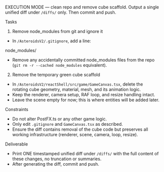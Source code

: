 EXECUTION MODE — clean repo and remove cube scaffold. Output a single unified diff under `/diffs/` only. Then commit and push.

Tasks

1) Remove node_modules from git and ignore it
- In `/AsteroidsV2/.gitignore`, add a line:

node_modules/

- Remove any accidentally committed node_modules files from the repo (`git rm -r --cached node_modules` equivalent).

2) Remove the temporary green cube scaffold
- In `/AsteroidsV2/reactShell/src/game/GameCanvas.tsx`, delete the rotating cube geometry, material, mesh, and its animation logic.
- Keep the renderer, camera setup, RAF loop, and resize handling intact.
- Leave the scene empty for now; this is where entities will be added later.

Constraints
- Do not alter PostFX.ts or any other game logic.
- Only edit `.gitignore` and `GameCanvas.tsx` as described.
- Ensure the diff contains removal of the cube code but preserves all working infrastructure (renderer, scene, camera, loop, resize).

Deliverable
- Print ONE timestamped unified diff under `/diffs/` with the full content of these changes, no truncation or summaries.
- After generating the diff, commit and push.